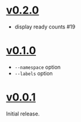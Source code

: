 # [v0.2.0](https://github.com/koudaiii/kubeps/releases/tag/v0.2.0)

- display ready counts #19

# [v0.1.0](https://github.com/koudaiii/kubeps/releases/tag/v0.1.0)

- `--namespace` option
- `--labels` option

# [v0.0.1](https://github.com/koudaiii/kubeps/releases/tag/v0.0.1)

Initial release.
